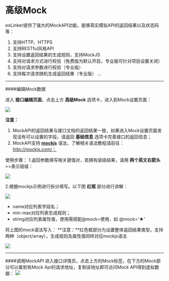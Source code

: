 # 高级Mock
eoLinker提供了强大的MockAPI功能，能够真实模拟API的返回结果以及状态码等：
1. 支持HTTP、HTTPS
2. 支持RESTful风格API
3. 支持设置返回结果的生成规则，支持MockJS
4. 支持对请求方式进行校验（免费版为默认开启，专业版可针对项目设置关闭）
5. 支持对请求参数进行校验（专业版）
6. 支持每次请求随机生成返回结果（专业版）
...

------------
####编辑Mock数据

进入 **接口编辑页面**，点击上方 **高级Mock** 选项卡，进入到Mock设置页面：

![](http://data.eolinker.com/course/JRfS66v01b684ef5655b1893268dc2801c340f997627eb9)


**注意：**
1. MockAPI的返回结果与接口文档的返回结果一致，如果进入Mock设置页面发现没有可以设置的字段，请返回 **基础信息** 选项卡完善接口的返回信息；
2. MockAPI支持 [**mockjs**](http://mockjs.com/ "mockjs") 语法，了解相关语法教程请前往：http://mockjs.com/；

使用步骤：
1.返回参数填写相关键值对，若拥有层级结果，请用 **两个英文右箭头** >>表示层级：

![](http://data.eolinker.com/course/i9s29TCd904a50dc540165a0db042d8ff78b1def7b6a231)

2.根据mockjs示例进行拆分填写。以下图 **红框** 部分进行讲解：

![](http://data.eolinker.com/course/T5UJE5pa8a2f141b419cb393666fe19b9a13db52050a3b7)

- name对应列表字段名；
- min-max对应列表生成规则；
- string对应列表属性值，使用需搭配@mock=使用，如 @mock='★'

将上图的mock语法写入：
**注意：**红色框部分为设置整体返回结果类型，支持两种（object/array），生成规则及属性值同样对应mockjs语法

![](http://data.eolinker.com/course/nyc1jJU9af67656cc193682d49cb7f3a57e5f64de45d1c5)

------------

####调用MockAPI
进入接口详情页，点击上方的Mock标签，在下方的Mock部分可以看到有Mock Api的请求地址，复制该地址即可访问Mock API得到虚拟数据：
![](http://data.eolinker.com/course/YtH4BMy06e6dcea02b1f5f879b62f8aceb12150a588bab1)